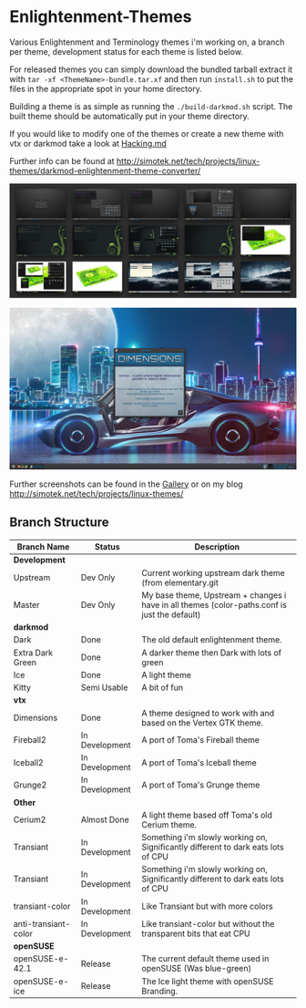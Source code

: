 Enlightenment-Themes
====================

Various Enlightenment and Terminology themes i'm working on, a branch per theme, development status for each theme is listed below.

For released themes you can simply download the bundled tarball extract it with `tar -xf <ThemeName>-bundle.tar.xf` and then run `install.sh` to put the files
in the appropriate spot in your home directory.

Building a theme is as simple as running the `./build-darkmod.sh` script. The built theme should be automatically put in your theme directory.

If you would like to modify one of the themes or create a new theme with vtx or darkmod take a look at [Hacking.md](Hacking.md)

Further info can be found at http://simotek.net/tech/projects/linux-themes/darkmod-enlightenment-theme-converter/

![Gallery Preview](gallery/all-preview.jpg "Gallery Preview")

![Dimensions](gallery/Dimensions-Plain.jpg)

Further screenshots can be found in the [Gallery](gallery/Gallery.md) or on my
blog http://simotek.net/tech/projects/linux-themes/

Branch Structure
----------------

|Branch Name   | Status   | Description
|--------------|----------|------------------------------------------------------------------------------
| **Development**
| Upstream     | Dev Only | Current working upstream dark theme (from elementary.git
| Master       | Dev Only | My base theme, Upstream + changes i have in all themes (color-paths.conf is just the default)
| **darkmod**
| Dark | Done   | The old default enlightenment theme.
| Extra Dark Green   | Done   | A darker theme then Dark with lots of green
| Ice | Done | A light theme
| Kitty | Semi Usable | A bit of fun
| **vtx**
| Dimensions | Done | A theme designed to work with and based on the Vertex GTK theme.
| Fireball2 | In Development | A port of Toma's Fireball theme
| Iceball2 | In Development | A port of Toma's Iceball theme
| Grunge2 | In Development | A port of Toma's Grunge theme
| **Other**
| Cerium2  | Almost Done | A light theme based off Toma's old Cerium theme.
| Transiant  | In Development   | Something i'm slowly working on, Significantly different to dark eats lots of CPU
| Transiant  | In Development   | Something i'm slowly working on, Significantly different to dark eats lots of CPU
| transiant-color  | In Development   | Like Transiant but with more colors
| anti-transiant-color  | In Development   | Like transiant-color but without the transparent bits that eat CPU
| **openSUSE**
| openSUSE-e-42.1 | Release  | The current default theme used in openSUSE (Was blue-green)
| openSUSE-e-ice | Release  | The Ice light theme with openSUSE Branding.
